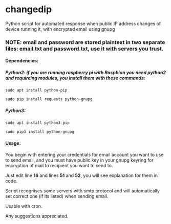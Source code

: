 # changedip
Python script for automated response when public IP address changes of device running it, with encrypted email using gnupg

### NOTE: email and password are stored plaintext in two separate files: email.txt and password.txt, use it with servers you trust.

#### Dependencies:

##### Python2: if you are running raspberry pi with Raspbian you need python2 and requireing modules, you install them with these commands:

`sudo apt install python-pip` 

`sudo pip install requests python-gnupg` 

##### Python3:

`sudo apt install python3-pip`

`sudo pip3 install python-gnupg`

#### Usage:

You begin with entering your credentials for email account you want to use to send email, and you must have public key in your gnupg keyring for encryption of mail to recipient you want to send to.

Just edit line  __16__ and lines __51__ and __52__, you will see explanation for them in code.

Script recognises some servers with smtp protocol and will automatically set correct one (if its listed) when sending email.

Usable with cron.

Any suggestions appreciated.

